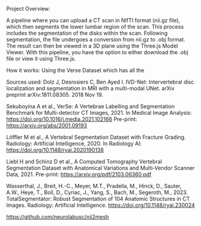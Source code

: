 Project Overview:

A pipeline where you can upload a CT scan in NIfTI format (nii.gz file), which then segments the lower lumbar region of the scan. This process includes the segmentation of the disks within the scan. Following segmentation, 
the file undergoes a conversion from nii.gz to .obj format. The result can then be viewed in a 3D plane using the Three.js Model Viewer. With this pipeline, you have the option to either download the .obj file or view it using
Three.js.

How it works:
Using the Verse Dataset which has all the 

















Sources used: 
  Dolz J, Desrosiers C, Ben Ayed I. IVD-Net: Intervertebral disc localization and segmentation in MRI with a multi-modal UNet. arXiv preprint arXiv:1811.08305. 2018 Nov 19.

  Sekuboyina A et al., VerSe: A Vertebrae Labelling and Segmentation Benchmark for Multi-detector CT Images, 2021.
  In Medical Image Analysis: https://doi.org/10.1016/j.media.2021.102166
  Pre-print: https://arxiv.org/abs/2001.09193

  Löffler M et al., A Vertebral Segmentation Dataset with Fracture Grading. Radiology: Artificial Intelligence, 2020.
  In Radiology AI: https://doi.org/10.1148/ryai.2020190138

  Liebl H and Schinz D et al., A Computed Tomography Vertebral Segmentation Dataset with Anatomical Variations and Multi-Vendor Scanner Data, 2021.
  Pre-print: https://arxiv.org/pdf/2103.06360.pdf

  Wasserthal, J., Breit, H.-C., Meyer, M.T., Pradella, M., Hinck, D., Sauter, A.W., Heye, T., Boll, D., Cyriac, J., Yang, S., Bach, M., Segeroth, M., 2023. TotalSegmentator: Robust Segmentation of 104 Anatomic Structures in CT Images. Radiology: Artificial Intelligence. https://doi.org/10.1148/ryai.230024
    
  https://github.com/neurolabusc/nii2mesh
